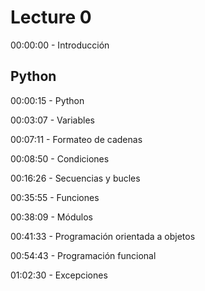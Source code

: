 # Lecture 0


00:00:00 - Introducción

## Python
00:00:15 - Python

00:03:07 - Variables

00:07:11 - Formateo de cadenas

00:08:50 - Condiciones

00:16:26 - Secuencias y bucles

00:35:55 - Funciones

00:38:09 - Módulos

00:41:33 - Programación orientada a objetos

00:54:43 - Programación funcional

01:02:30 - Excepciones